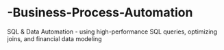 # -Business-Process-Automation
SQL &amp; Data Automation - using high-performance SQL queries, optimizing joins, and financial data modeling
